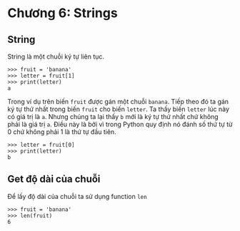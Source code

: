 # Chương 6: Strings

## String

String là một chuỗi ký tự liên tục. 

```
>>> fruit = 'banana'
>>> letter = fruit[1]
>>> print(letter)
a
```

Trong ví dụ trên biến `fruit` được gán một chuỗi `banana`. Tiếp theo đó ta gán ký tự thứ nhất trong biến `fruit` cho biến `letter`. Ta thấy biến `letter` lúc này có giá trị là `a`. Nhưng chúng ta lại thấy `b` mới là ký tự thứ nhất chứ không phải là giá trị `a`. Điều này là bởi vì trong Python quy định nó đánh số thứ tự từ 0 chứ không phải 1 là thứ tự đầu tiên.

```
>>> letter = fruit[0]
>>> print(letter)
b
```

## Get độ dài của chuỗi

Để lấy độ dài của chuỗi ta sử dụng function `len`

```
>>> fruit = 'banana'
>>> len(fruit)
6
```

